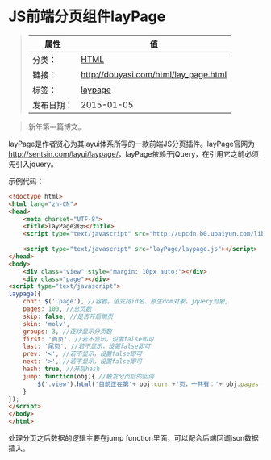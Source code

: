 # JS前端分页组件layPage

>|  属性  |  值  |
>| ----- | ----- |
>| 分类： | [HTML](http://douyasi.com/category/html/) |
>| 链接： | http://douyasi.com/html/lay_page.html |
>| 标签： | [laypage](http://douyasi.com/tag/laypage)  |
>| 发布日期： | 2015-01-05 |

>    新年第一篇博文。

layPage是作者贤心为其layui体系所写的一款前端JS分页插件。layPage官网为<http://sentsin.com/layui/laypage/>，layPage依赖于jQuery，在引用它之前必须先引入jquery。



示例代码：

```html
<!doctype html>
<html lang="zh-CN">
<head>
	<meta charset="UTF-8">
	<title>layPage演示</title>
	<script type="text/javascript" src="http://upcdn.b0.upaiyun.com/libs/jquery/jquery-1.8.3.min.js"></script>
	
	<script type="text/javascript" src="layPage/laypage.js"></script>
</head>
<body>
	<div class="view" style="margin: 10px auto;"></div>
	<div class="page"></div>
<script type="text/javascript">
laypage({
	cont: $('.page'), //容器。值支持id名、原生dom对象，jquery对象,
	pages: 100, //总页数
	skip: false, //是否开启跳页
	skin: 'molv',
	groups: 3, //连续显示分页数
	first: '首页', //若不显示，设置false即可
	last: '尾页', //若不显示，设置false即可
	prev: '<', //若不显示，设置false即可
	next: '>', //若不显示，设置false即可
	hash: true, //开启hash
	jump: function(obj){ //触发分页后的回调
        $('.view').html('目前正在第'+ obj.curr +'页，一共有：'+ obj.pages +'页');
    }
});
</script>
</body>
</html>
```

处理分页之后数据的逻辑主要在jump function里面，可以配合后端回调json数据插入。
